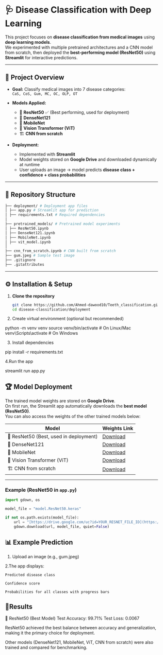 # 🩺 Disease Classification with Deep Learning

This project focuses on **disease classification from medical images** using **deep learning models**.  
We experimented with multiple pretrained architectures and a CNN model from scratch, then deployed the **best-performing model (ResNet50)** using **Streamlit** for interactive predictions.

---

## 🚀 Project Overview

- **Goal:** Classify medical images into 7 disease categories:  
  `CaS, CoS, Gum, MC, OC, OLP, OT`  

- **Models Applied:**
  - 🧩 **ResNet50** ✅ (Best performing, used for deployment)
  - 🔬 **DenseNet121**
  - 📱 **MobileNet**
  - 🧠 **Vision Transformer (ViT)**
  - 🏗️ **CNN from scratch**

- **Deployment:**
  - Implemented with **Streamlit**  
  - Model weights stored on **Google Drive** and downloaded dynamically at runtime  
  - User uploads an image → model predicts **disease class + confidence + class probabilities**  

---

## 📂 Repository Structure

``` bash
├── deployment/ # Deployment app files
│ ├── app.py # Streamlit app for prediction
│ ├── requirements.txt # Required dependencies
│
├── pretrained_models/ # Pretrained model experiments
│ ├── ResNet50.ipynb
│ ├── DenseNet121.ipynb
│ ├── MobileNet.ipynb
│ ├── vit_model.ipynb
│
├── cnn_from_scratch.ipynb # CNN built from scratch
├── gum.jpeg # Sample test image
├── .gitignore
├── .gitattributes

```


---

## ⚙️ Installation & Setup

1. **Clone the repository**
   ```bash
   git clone https://github.com/Ahmed-dawood10/Teeth_classification.git
   cd disease-classification/deployment
   ```

2. Create virtual environment (optional but recommended)

python -m venv venv
source venv/bin/activate     # On Linux/Mac
venv\Scripts\activate        # On Windows

3. Install dependencies

pip install -r requirements.txt

4.Run the app

streamlit run app.py


## 🏆 Model Deployment

The trained model weights are stored on **Google Drive**.  
On first run, the Streamlit app automatically downloads the **best model (ResNet50)**.  
You can also access the weights of the other trained models below:

| Model            | Weights Link                                                                 |
|------------------|-------------------------------------------------------------------------------|
| 🧩 ResNet50 (Best, used in deployment) | [Download]([https://drive.google.com/uc?id=YOUR_RESNET_FILE_ID](https://drive.google.com/file/d/1Gvs0ZuMX1UQi6SPaNhekh_C7jJ505r9N/view?usp=drive_link))     |
| 🔬 DenseNet121   | [Download]([https://drive.google.com/uc?id=YOUR_DENSENET_FILE_ID](https://drive.google.com/file/d/11gvBNuEDsG-TeW0suH0pz-0NH88xB1Y2/view?usp=drive_link))   |
| 📱 MobileNet     | [Download]([https://drive.google.com/uc?id=YOUR_MOBILENET_FILE_ID](https://drive.google.com/file/d/1wFf8zw8qI1ocRv02lm9PvLzCraypjKI6/view?usp=drive_link))   |
| 🧠 Vision Transformer (ViT) | [Download]([https://drive.google.com/uc?id=YOUR_VIT_FILE_ID](https://drive.google.com/file/d/1nT2zuvx6jvkcmujiFQ7-ZMrsB_QnCU2w/view?usp=drive_link))   |
| 🏗️ CNN from scratch | [Download]([https://drive.google.com/uc?id=YOUR_SCRATCH_FILE_ID](https://drive.google.com/file/d/1drxz-YdfFybW_01ZyWFRubysislr3qKa/view?usp=drive_link)) |

---

### Example (ResNet50 in `app.py`)
```python
import gdown, os

model_file = "model.ResNet50.keras"

if not os.path.exists(model_file):
    url = "[https://drive.google.com/uc?id=YOUR_RESNET_FILE_ID](https://drive.google.com/uc?id=YOUR_RESNET_FILE_ID](https://drive.google.com/file/d/1Gvs0ZuMX1UQi6SPaNhekh_C7jJ505r9N/view?usp=drive_link)"
    gdown.download(url, model_file, quiet=False)

```

## 📊 Example Prediction

1. Upload an image (e.g., gum.jpeg)

2.The app displays:

    Predicted disease class
    
    Confidence score
    
    Probabilities for all classes with progress bars
## 🔮Results

📌 ResNet50 (Best Model)
Test Accuracy: 99.71%
Test Loss: 0.0067

ResNet50 achieved the best balance between accuracy and generalization, making it the primary choice for deployment.

Other models (DenseNet121, MobileNet, ViT, CNN from scratch) were also trained and compared for benchmarking.
